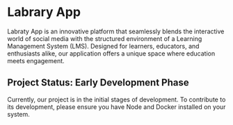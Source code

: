 # Labrary App

Labraty App is an innovative platform that seamlessly blends the interactive world of social media with the structured environment of a Learning Management System (LMS). Designed for learners, educators, and enthusiasts alike, our application offers a unique space where education meets engagement.

## Project Status: Early Development Phase
Currently, our project is in the initial stages of development. To contribute to its development, please ensure you have Node and Docker installed on your system.